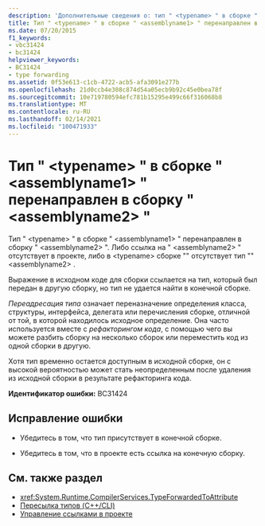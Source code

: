 ```yaml
---
description: 'Дополнительные сведения о: тип " <typename> " в сборке " <assemblyname1> " был перенаправлен в сборку " <assemblyname2> "'
title: Тип " <typename> " в сборке " <assemblyname1> " перенаправлен в сборку " <assemblyname2> "
ms.date: 07/20/2015
f1_keywords:
- vbc31424
- bc31424
helpviewer_keywords:
- BC31424
- type forwarding
ms.assetid: 0f53e613-c1cb-4722-acb5-afa3091e277b
ms.openlocfilehash: 21d0ccb4e308c874d54a05ecb9b92c45e0bea78f
ms.sourcegitcommit: 10e719780594efc781b15295e499c66f316068b8
ms.translationtype: MT
ms.contentlocale: ru-RU
ms.lasthandoff: 02/14/2021
ms.locfileid: "100471933"
---
```

# <a name="type-typename-in-assembly-assemblyname1-has-been-forwarded-to-assembly-assemblyname2"></a>Тип " \<typename> " в сборке " \<assemblyname1> " перенаправлен в сборку " \<assemblyname2> "

Тип " \<typename> " в сборке " \<assemblyname1> " перенаправлен в сборку " \<assemblyname2> ". Либо ссылка на " \<assemblyname2> " отсутствует в проекте, либо в \<typename> сборке "" отсутствует тип "" \<assemblyname2> .  
  
 Выражение в исходном коде для сборки ссылается на тип, который был передан в другую сборку, но тип не удается найти в конечной сборке.  
  
 *Переадресация типа* означает переназначение определения класса, структуры, интерфейса, делегата или перечисления сборке, отличной от той, в которой находилось исходное определение. Она часто используется вместе с *рефакторингом кода*, с помощью чего вы можете разбить сборку на несколько сборок или переместить код из одной сборки в другую.  
  
 Хотя тип временно остается доступным в исходной сборке, он с высокой вероятностью может стать неопределенным после удаления из исходной сборки в результате рефакторинга кода.  
  
 **Идентификатор ошибки:** BC31424  
  
## <a name="to-correct-this-error"></a>Исправление ошибки  
  
- Убедитесь в том, что тип присутствует в конечной сборке.  
  
- Убедитесь в том, что в проекте есть ссылка на конечную сборку.  
  
## <a name="see-also"></a>См. также раздел

- <xref:System.Runtime.CompilerServices.TypeForwardedToAttribute>
- [Пересылка типов (C++/CLI)](/cpp/windows/type-forwarding-cpp-cli)
- [Управление ссылками в проекте](/visualstudio/ide/managing-references-in-a-project)
